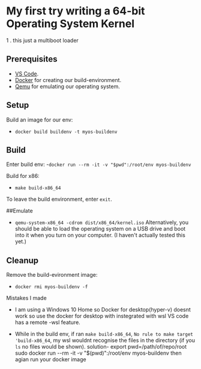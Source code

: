 # My first try writing a 64-bit Operating System Kernel
1 . this just a multiboot loader

## Prerequisites
 - [VS Code](https://code.visualstudio.com/).
 - [Docker](https://www.docker.com/) for creating our build-environment.
 - [Qemu](https://www.qemu.org/) for emulating our operating system.
 
 ## Setup
 Build an image for our env:
  - `docker build buildenv -t myos-buildenv`
  
## Build

Enter build env:
-`docker run --rm -it -v "$pwd":/root/env myos-buildenv`

Build for x86:
- `make build-x86_64`

To leave the build environment, enter `exit`.

##Emulate
- `qemu-system-x86_64 -cdrom dist/x86_64/kernel.iso`
Alternatively, you should be able to load the operating system on a USB drive and boot into it when you turn on your computer. (I haven't actually tested this yet.)

## Cleanup

Remove the build-evironment image:
 - `docker rmi myos-buildenv -f`
 
Mistakes I made
 - I am using a Windows 10 Home so Docker for desktop(hyper-v) doesnt work so use the docker for desktop with instegrated with wsl
 VS code has a remote -wsl feature.
 
 - While in the build env, if ran `make build-x86_64`, `No rule to make target 'build-x86_64`,
 my wsl wouldnt recognise the files in the directory (if you `ls` no files would be shown).
 solution-
    export pwd=/path/of/repo/root
    sudo docker run --rm -it -v "$(pwd)":/root/env myos-buildenv
    then agian run your docker image
    
